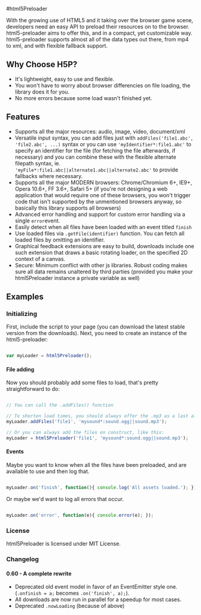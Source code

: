 #html5Preloader

With the growing use of HTML5 and it taking over the browser game scene, developers need an easy API to preload their resources on to the browser. html5-preloader aims to offer this, and in a compact, yet customizable way. html5-preloader supports almost all of the data types out there, from mp4 to xml, and with flexible fallback support.

## Why Choose H5P?

* It's lightweight, easy to use and flexible.
* You won't have to worry about browser differencies on file loading, the library does it for you.
* No more errors because some load wasn't finished yet.

## Features

* Supports all the major resources: audio, image, video, document/xml
* Versatile input syntax, you can add files just with ``` addFiles('file1.abc', 'file2.abc', ...) ``` syntax or you can use ``` 'myIdentifier*:file1.abc' ``` to specify an identifier for the file (for fetching the file afterwards, if necessary) and you can combine these with the flexible alternate filepath syntax, ie. ``` 'myFile*:file1.abc||alternate1.abc||alternate2.abc' ``` to provide fallbacks where necessary.
* Supports all the major MODERN browsers: Chrome/Chromium 6+, IE9+, Opera 10.6+, FF 3.6+, Safari 5+ (if you're not designing a web application that would require one of these browsers, you won't trigger code that isn't supported by the unmentioned browsers anyway, so basically this library supports all browsers)
* Advanced error handling and support for custom error handling via a single ``` error ```event.
* Easily detect when all files have been loaded with an event titled ``` finish ```
* Use loaded files via ``` .getFile(identifier) ``` function. You can fetch all loaded files by omitting an identifier.
* Graphical feedback extensions are easy to build, downloads include one such extension that draws a basic rotating loader, on the specified 2D context of a canvas.
* Secure: Minimum conflict with other js libraries. Robust coding makes sure all data remains unaltered by third parties (provided you make your html5Preloader instance a private variable as well)

## Examples

### Initializing

First, include the script to your page (you can download the latest stable version from the downloads). Next, you need to create an instance of the html5-preloader:

```javascript

var myLoader = html5Preloader();

```

#### File adding

Now you should probably add some files to load, that's pretty straightforward to do:

```javascript

// You can call the .addFiles() function

// To shorten load times, you should always offer the .mp3 as a last alternative.
myLoader.addFiles('file1', 'mysound*:sound.ogg||sound.mp3'); 

// Or you can always add the files on construct, like this:
myLoader = html5Preloader('file1', 'mysound*:sound.ogg||sound.mp3');

```

#### Events

Maybe you want to know when all the files have been preloaded, and are available to use and then log that.

```javascript

myLoader.on('finish', function(){ console.log('All assets loaded.'); });

```

Or maybe we'd want to log all errors that occur.

```javascript

myLoader.on('error', function(e){ console.error(e); });

```

### License

html5Preloader is licensed under MIT License.

### Changelog

#### 0.60 - A complete rewrite
 * Deprecated old event model in favor of an EventEmitter style one. (```.onfinish = a;``` becomes ```.on('finish', a);```).
 * All downloads are now run in parallel for a speedup for most cases.
 * Deprecated ```.nowLoading``` (because of above)
